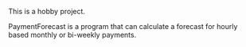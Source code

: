 This is a hobby project.

PaymentForecast is a program that can calculate a forecast for hourly based monthly or bi-weekly payments.
